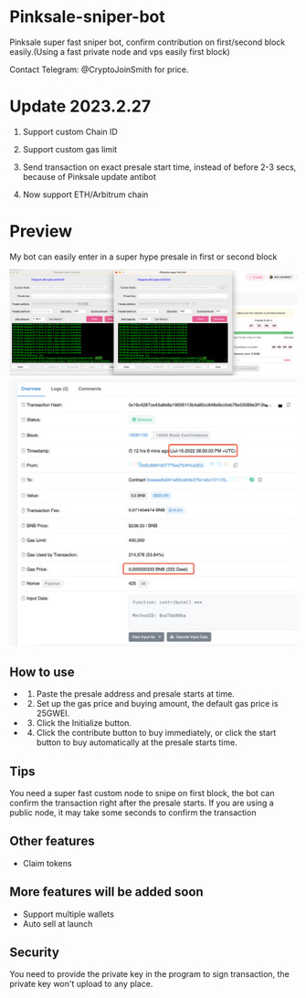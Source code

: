 # Pinksale-sniper-bot
Pinksale super fast sniper bot, confirm contribution on first/second block easily.(Using a fast private node and vps easily first block)

Contact Telegram: @CryptoJoinSmith for price.

# Update 2023.2.27

1. Support custom Chain ID

2. Support custom gas limit

3. Send transaction on exact presale start time, instead of before 2-3 secs, because of Pinksale update antibot

4. Now support ETH/Arbitrum chain


# Preview

My bot can easily enter in a super hype presale in first or second block

<img src="https://github.com/Crypto-KK/Pinksale-sniper-bot/blob/main/new_bot1.png" />

<img src="https://github.com/Crypto-KK/Pinksale-sniper-bot/blob/main/new_transaction1.png" />



## How to use


* 1. Paste the presale address and presale starts at time.

* 2. Set up the gas price and buying amount, the default gas price is 25GWEI.

* 3. Click the Initialize button.

* 4. Click the contribute button to buy immediately, or click the start button to buy automatically at the presale starts time.

## Tips

You need a super fast custom node to snipe on first block, the bot can confirm the transaction right after the presale starts. If you are using a public node, it may take some seconds to confirm the transaction


## Other features

* Claim tokens

## More features will be added soon

* Support multiple wallets
* Auto sell at launch


## Security

You need to provide the private key in the program to sign transaction, the private key won't upload to any place.
